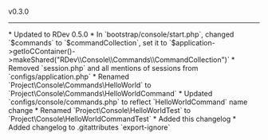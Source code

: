 v0.3.0
<hr>
* Updated to RDev 0.5.0
* In `bootstrap/console/start.php`, changed `$commands` to `$commandCollection`, set it to `$application->getIoCContainer()->makeShared("RDev\\Console\\Commands\\CommandCollection")`
* Removed `session.php` and all mentions of sessions from `configs/application.php`
* Renamed `Project\Console\Commands\HelloWorld` to `Project\Console\Commands\HelloWorldCommand`
* Updated `configs/console/commands.php` to reflect `HelloWorldCommand` name change
* Renamed `Project\Console\HelloWorldTest` to `Project\Console\HelloWorldCommandTest`
* Added this changelog
* Added changelog to .gitattributes `export-ignore`